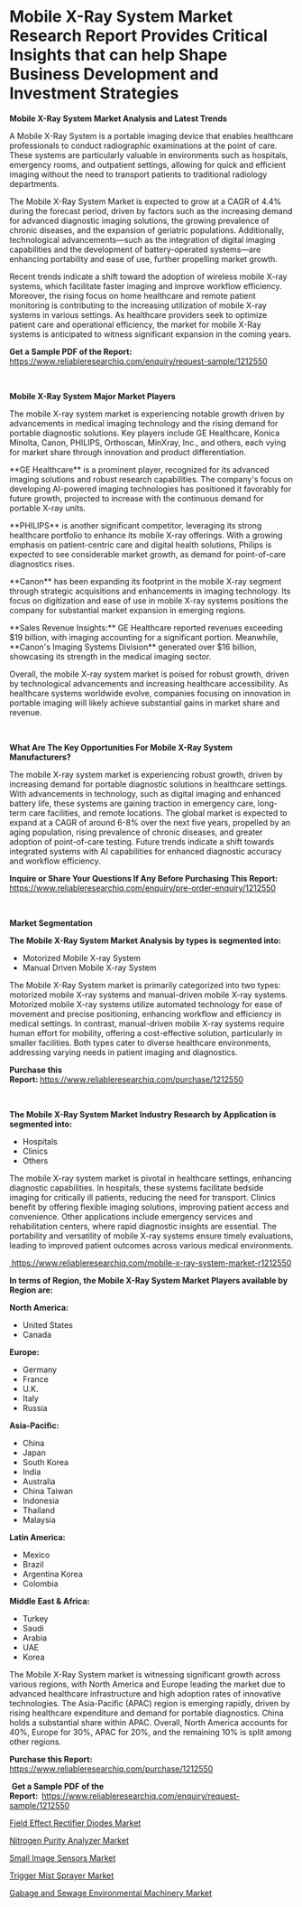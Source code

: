 <p><h1>Mobile X-Ray System Market Research Report Provides Critical Insights that can help Shape Business Development and Investment Strategies</h1></p><p><strong>Mobile X-Ray System Market Analysis and Latest Trends</strong></p>
<p><p>A Mobile X-Ray System is a portable imaging device that enables healthcare professionals to conduct radiographic examinations at the point of care. These systems are particularly valuable in environments such as hospitals, emergency rooms, and outpatient settings, allowing for quick and efficient imaging without the need to transport patients to traditional radiology departments. </p><p>The Mobile X-Ray System Market is expected to grow at a CAGR of 4.4% during the forecast period, driven by factors such as the increasing demand for advanced diagnostic imaging solutions, the growing prevalence of chronic diseases, and the expansion of geriatric populations. Additionally, technological advancements—such as the integration of digital imaging capabilities and the development of battery-operated systems—are enhancing portability and ease of use, further propelling market growth. </p><p>Recent trends indicate a shift toward the adoption of wireless mobile X-ray systems, which facilitate faster imaging and improve workflow efficiency. Moreover, the rising focus on home healthcare and remote patient monitoring is contributing to the increasing utilization of mobile X-ray systems in various settings. As healthcare providers seek to optimize patient care and operational efficiency, the market for mobile X-Ray systems is anticipated to witness significant expansion in the coming years.</p></p>
<p><strong>Get a Sample PDF of the Report:&nbsp;</strong> <a href="https://www.reliableresearchiq.com/enquiry/request-sample/1212550?utm_campaign=104&utm_medium=2&utm_source=Github&utm_content=ia&utm_term=06102024&utm_id=mobile-x-ray-system">https://www.reliableresearchiq.com/enquiry/request-sample/1212550</a></p>
<p>&nbsp;</p>
<p><strong>Mobile X-Ray System Major Market Players</strong></p>
<p><p>The mobile X-ray system market is experiencing notable growth driven by advancements in medical imaging technology and the rising demand for portable diagnostic solutions. Key players include GE Healthcare, Konica Minolta, Canon, PHILIPS, Orthoscan, MinXray, Inc., and others, each vying for market share through innovation and product differentiation.</p><p>**GE Healthcare** is a prominent player, recognized for its advanced imaging solutions and robust research capabilities. The company's focus on developing AI-powered imaging technologies has positioned it favorably for future growth, projected to increase with the continuous demand for portable X-ray units. </p><p>**PHILIPS** is another significant competitor, leveraging its strong healthcare portfolio to enhance its mobile X-ray offerings. With a growing emphasis on patient-centric care and digital health solutions, Philips is expected to see considerable market growth, as demand for point-of-care diagnostics rises.</p><p>**Canon** has been expanding its footprint in the mobile X-ray segment through strategic acquisitions and enhancements in imaging technology. Its focus on digitization and ease of use in mobile X-ray systems positions the company for substantial market expansion in emerging regions.</p><p>**Sales Revenue Insights:** GE Healthcare reported revenues exceeding $19 billion, with imaging accounting for a significant portion. Meanwhile, **Canon's Imaging Systems Division** generated over $16 billion, showcasing its strength in the medical imaging sector. </p><p>Overall, the mobile X-ray system market is poised for robust growth, driven by technological advancements and increasing healthcare accessibility. As healthcare systems worldwide evolve, companies focusing on innovation in portable imaging will likely achieve substantial gains in market share and revenue.</p></p>
<p>&nbsp;</p>
<p><strong>What Are The Key Opportunities For Mobile X-Ray System Manufacturers?</strong></p>
<p><p>The mobile X-ray system market is experiencing robust growth, driven by increasing demand for portable diagnostic solutions in healthcare settings. With advancements in technology, such as digital imaging and enhanced battery life, these systems are gaining traction in emergency care, long-term care facilities, and remote locations. The global market is expected to expand at a CAGR of around 6-8% over the next five years, propelled by an aging population, rising prevalence of chronic diseases, and greater adoption of point-of-care testing. Future trends indicate a shift towards integrated systems with AI capabilities for enhanced diagnostic accuracy and workflow efficiency.</p></p>
<p><strong>Inquire or Share Your Questions If Any Before Purchasing This Report:</strong> <a href="https://www.reliableresearchiq.com/enquiry/pre-order-enquiry/1212550?utm_campaign=104&utm_medium=2&utm_source=Github&utm_content=ia&utm_term=06102024&utm_id=mobile-x-ray-system">https://www.reliableresearchiq.com/enquiry/pre-order-enquiry/1212550</a></p>
<p>&nbsp;</p>
<p><strong>Market Segmentation</strong></p>
<p><strong>The Mobile X-Ray System Market Analysis by types is segmented into:</strong></p>
<p><ul><li>Motorized Mobile X-ray System</li><li>Manual Driven Mobile X-ray System</li></ul></p>
<p><p>The Mobile X-Ray System market is primarily categorized into two types: motorized mobile X-ray systems and manual-driven mobile X-ray systems. Motorized mobile X-ray systems utilize automated technology for ease of movement and precise positioning, enhancing workflow and efficiency in medical settings. In contrast, manual-driven mobile X-ray systems require human effort for mobility, offering a cost-effective solution, particularly in smaller facilities. Both types cater to diverse healthcare environments, addressing varying needs in patient imaging and diagnostics.</p></p>
<p><strong>Purchase this Report:&nbsp;</strong><a href="https://www.reliableresearchiq.com/purchase/1212550?utm_campaign=104&utm_medium=2&utm_source=Github&utm_content=ia&utm_term=06102024&utm_id=mobile-x-ray-system">https://www.reliableresearchiq.com/purchase/1212550</a></p>
<p>&nbsp;</p>
<p><strong>The Mobile X-Ray System Market Industry Research by Application is segmented into:</strong></p>
<p><ul><li>Hospitals</li><li>Clinics</li><li>Others</li></ul></p>
<p><p>The mobile X-ray system market is pivotal in healthcare settings, enhancing diagnostic capabilities. In hospitals, these systems facilitate bedside imaging for critically ill patients, reducing the need for transport. Clinics benefit by offering flexible imaging solutions, improving patient access and convenience. Other applications include emergency services and rehabilitation centers, where rapid diagnostic insights are essential. The portability and versatility of mobile X-ray systems ensure timely evaluations, leading to improved patient outcomes across various medical environments.</p></p>
<p><a href="https://www.reliableresearchiq.com/mobile-x-ray-system-market-r1212550?utm_campaign=104&utm_medium=2&utm_source=Github&utm_content=ia&utm_term=06102024&utm_id=mobile-x-ray-system">&nbsp;https://www.reliableresearchiq.com/mobile-x-ray-system-market-r1212550</a></p>
<p><strong>In terms of Region, the Mobile X-Ray System Market Players available by Region are:</strong></p>
<p>
    <p> <strong> North America: </strong>
        <ul>
            <li>United States</li>
            <li>Canada</li>
        </ul>
        </p> 
    <p> <strong> Europe: </strong>
        <ul>
            <li>Germany</li>
            <li>France</li>
            <li>U.K.</li>
            <li>Italy</li>
            <li>Russia</li>
        </ul>
        </p> 
    <p> <strong> Asia-Pacific: </strong>
        <ul>
            <li>China</li>
            <li>Japan</li>
            <li>South Korea</li>
            <li>India</li>
            <li>Australia</li>
            <li>China Taiwan</li>
            <li>Indonesia</li>
            <li>Thailand</li>
            <li>Malaysia</li>
        </ul>
        </p> 
    <p> <strong> Latin America: </strong>
        <ul>
            <li>Mexico</li>
            <li>Brazil</li>
            <li>Argentina Korea</li>
            <li>Colombia</li>
        </ul>
        </p> 
    <p> <strong> Middle East & Africa: </strong>
        <ul>
            <li>Turkey</li>
            <li>Saudi</li>
            <li>Arabia</li>
            <li>UAE</li>
            <li>Korea</li>
        </ul>
    </p>
    </p>
<p><p>The Mobile X-Ray System market is witnessing significant growth across various regions, with North America and Europe leading the market due to advanced healthcare infrastructure and high adoption rates of innovative technologies. The Asia-Pacific (APAC) region is emerging rapidly, driven by rising healthcare expenditure and demand for portable diagnostics. China holds a substantial share within APAC. Overall, North America accounts for 40%, Europe for 30%, APAC for 20%, and the remaining 10% is split among other regions.</p></p>
<p><strong>Purchase this Report: </strong><a href="https://www.reliableresearchiq.com/purchase/1212550?utm_campaign=104&utm_medium=2&utm_source=Github&utm_content=ia&utm_term=06102024&utm_id=mobile-x-ray-system">https://www.reliableresearchiq.com/purchase/1212550</a></p>
<p>&nbsp;<strong>Get a Sample PDF of the Report:&nbsp;&nbsp;</strong><a href="https://www.reliableresearchiq.com/enquiry/request-sample/1212550?utm_campaign=104&utm_medium=2&utm_source=Github&utm_content=ia&utm_term=06102024&utm_id=mobile-x-ray-system">https://www.reliableresearchiq.com/enquiry/request-sample/1212550</a></p>
<p><strong></strong></p>
<p><p><a href="https://issuu.com/reportprime-2/docs/field-effect-rectifier-diodes-marke_4a4f362f07226a?utm_campaign=104&utm_medium=2&utm_source=Github&utm_content=ia&utm_term=06102024&utm_id=mobile-x-ray-system">Field Effect Rectifier Diodes Market</a></p><p><a href="https://www.linkedin.com/pulse/nitrogen-purity-analyzer-market-matrix-applications-pdiqe?utm_campaign=104&utm_medium=2&utm_source=Github&utm_content=ia&utm_term=06102024&utm_id=mobile-x-ray-system">Nitrogen Purity Analyzer Market</a></p><p><a href="https://issuu.com/reportprime-2/docs/small-image-sensors-market-size-203_9461acd1432a40?utm_campaign=104&utm_medium=2&utm_source=Github&utm_content=ia&utm_term=06102024&utm_id=mobile-x-ray-system">Small Image Sensors Market</a></p><p><a href="https://github.com/darientvns/Market-Research-Report-List-1/blob/main/trigger-mist-sprayer-market.md?utm_campaign=104&utm_medium=2&utm_source=Github&utm_content=ia&utm_term=06102024&utm_id=mobile-x-ray-system">Trigger Mist Sprayer Market</a></p><p><a href="https://github.com/ardellegief/Market-Research-Report-List-1/blob/main/gabage-and-sewage-environmental-machinery-market.md?utm_campaign=104&utm_medium=2&utm_source=Github&utm_content=ia&utm_term=06102024&utm_id=mobile-x-ray-system">Gabage and Sewage Environmental Machinery Market</a></p></p>